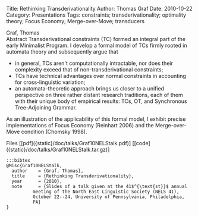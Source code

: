 Title: Rethinking Transderivationality
Author: Thomas Graf
Date: 2010-10-22
Category: Presentations
Tags: constraints; transderivationality; optimality theory; Focus Economy; Merge-over-Move; transducers

<div markdown class="authors">
Graf, Thomas
</div>

<div markdown class="abstract">
<span id="abstract-title">Abstract</span>
Transderivational constraints (TC) formed an integral part of the early Minimalist Program. I develop a formal model of TCs firmly rooted in automata theory and subsequently argue that

- in general, TCs aren't computationally intractable, nor does their complexity exceed that of non-transderivational constraints;
- TCs have technical advantages over normal constraints in accounting for cross-linguistic variation;
- an automata-theoretic approach brings us closer to a unified perspective on three rather distant research traditions, each of them with their unique body of empirical results: TCs, OT, and Synchronous Tree-Adjoining Grammar.

As an illustration of the applicability of this formal model, I exhibit precise implementations of Focus Economy (Reinhart 2006) and the Merge-over-Move condition (Chomsky 1998).
</div>

<div markdown class="files">
<span id="files-title">Files</span>
[[pdf]({static}/doc/talks/Graf10NELStalk.pdf)]
[[code]({static}/doc/talks/Graf10NELStalk.tar.gz)]
</div>

~~~
:::bibtex
@Misc{Graf10NELStalk,
  author	= {Graf, Thomas},
  title		= {Rethinking Transderivationality},
  year		= {2010},
  note		= {Slides of a talk given at the 41$^{\text{st}}$ annual
		  meeting of the North East Linguistic Society (NELS 41),
		  October 22--24, University of Pennsylvania, Philadelphia,
		  PA}
}
~~~
